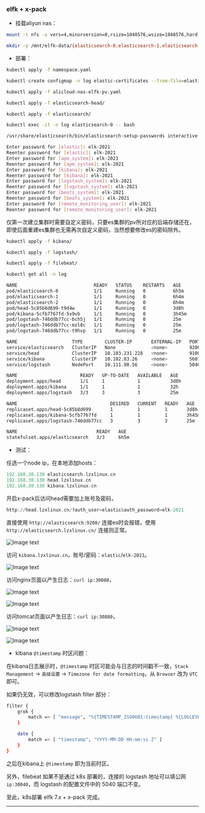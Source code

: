 ### elfk + x-pack

- 挂载aliyun nas：

```bash
mount -t nfs -o vers=4,minorversion=0,rsize=1048576,wsize=1048576,hard,timeo=600,retrans=2,noresvport xxx.cn-hangzhou.nas.aliyuncs.com:/ /mnt

mkdir -p /mnt/elfk-data/{elasticsearch-0,elasticsearch-1,elasticsearch-2}
```

- 部署：

```bash
kubectl apply -f namespace.yaml

kubectl create configmap -n log elastic-certificates --from-file=elastic-certificates.p12=elasticsearch/elastic-certificates.p12

kubectl apply -f alicloud-nas-elfk-pv.yaml

kubectl apply -f elasticsearch-head/

kubectl apply -f elasticsearch/
```

```bash
kubectl exec -it -n log elasticsearch-0 -- bash

/usr/share/elasticsearch/bin/elasticsearch-setup-passwords interactive              #自定义密码

Enter password for [elastic]: elk-2021
Reenter password for [elastic]: elk-2021
Enter password for [apm_system]: elk-2021
Reenter password for [apm_system]: elk-2021
Enter password for [kibana]: elk-2021
Reenter password for [kibana]: elk-2021
Enter password for [logstash_system]: elk-2021
Reenter password for [logstash_system]: elk-2021
Enter password for [beats_system]: elk-2021
Reenter password for [beats_system]: elk-2021
Enter password for [remote_monitoring_user]: elk-2021
Reenter password for [remote_monitoring_user]: elk-2021
```

仅第一次建立集群时需要自定义密码，只要es集群的pv所对应的后端存储还在，即使后面重建es集群也无需再次自定义密码，当然想要修改es的密码除外。

```bash
kubectl apply -f kibana/

kubectl apply -f logstash/

kubectl apply -f filebeat/
```

```bash
kubectl get all -n log

NAME                            READY   STATUS    RESTARTS   AGE
pod/elasticsearch-0             1/1     Running   0          6h5m
pod/elasticsearch-1             1/1     Running   0          6h4m
pod/elasticsearch-2             1/1     Running   0          6h4m
pod/head-5c85b8d699-t9d4w       1/1     Running   0          3d8h
pod/kibana-5cfb7767fd-5x9vb     1/1     Running   0          3h45m
pod/logstash-746ddb77cc-bch5j   1/1     Running   0          25m
pod/logstash-746ddb77cc-mzl8c   1/1     Running   0          25m
pod/logstash-746ddb77cc-t9hvp   1/1     Running   0          25m

NAME                    TYPE        CLUSTER-IP       EXTERNAL-IP   PORT(S)             AGE
service/elasticsearch   ClusterIP   None             <none>        9200/TCP,9300/TCP   6h5m
service/head            ClusterIP   10.103.231.228   <none>        9100/TCP            3d8h
service/kibana          ClusterIP   10.102.83.26     <none>        5601/TCP            32h
service/logstash        NodePort    10.111.98.56     <none>        5040:30040/TCP      25m

NAME                       READY   UP-TO-DATE   AVAILABLE   AGE
deployment.apps/head       1/1     1            1           3d8h
deployment.apps/kibana     1/1     1            1           32h
deployment.apps/logstash   3/3     3            3           25m

NAME                                  DESIRED   CURRENT   READY   AGE
replicaset.apps/head-5c85b8d699       1         1         1       3d8h
replicaset.apps/kibana-5cfb7767fd     1         1         1       3h45m
replicaset.apps/logstash-746ddb77cc   3         3         3       25m

NAME                             READY   AGE
statefulset.apps/elasticsearch   3/3     6h5m
```

- 测试：

任选一个node ip，在本地添加hosts：

```a
192.168.30.130 elasticsearch.lzxlinux.cn
192.168.30.130 head.lzxlinux.cn
192.168.30.130 kibana.lzxlinux.cn
```

开启x-pack后访问head需要加上账号及密码，

```a
http://head.lzxlinux.cn/?auth_user=elastic&auth_password=elk-2021
```

直接使用 `http://elasticsearch:9200/` 连接es时会报错，使用 `http://elasticsearch.lzxlinux.cn/` 连接则正常。

![Image text](https://github.com/Tobewont/kubernetes/blob/master/elfk+xpack/img/elfk-1.png)

访问 `kibana.lzxlinux.cn`，账号/密码：`elastic`/`elk-2021`。

![Image text](https://github.com/Tobewont/kubernetes/blob/master/elfk+xpack/img/elfk-2.png)

访问nginx页面以产生日志：`curl ip:30080`，

![Image text](https://github.com/Tobewont/kubernetes/blob/master/elfk+xpack/img/elfk-3.png)

![Image text](https://github.com/Tobewont/kubernetes/blob/master/elfk+xpack/img/elfk-4.png)

访问tomcat页面以产生日志：`curl ip:30880`，

![Image text](https://github.com/Tobewont/kubernetes/blob/master/elfk+xpack/img/elfk-5.png)

![Image text](https://github.com/Tobewont/kubernetes/blob/master/elfk+xpack/img/elfk-6.png)

- kibana `@timestamp` 时区问题：

在kibana日志展示时，`@timestamp` 时区可能会与日志的时间戳不一致，`Stack Management` → `高级设置` → `Timezone for date formatting`，从 `Browser` 改为 `UTC` 即可。

如果仍无效，可以修改logstash filter 部分：

```bash
filter {
    grok {
        match => [ "message", "%{TIMESTAMP_ISO8601:timestamp} %{LOGLEVEL:level}" ]
    }

    date {
        match => [ "timestamp", "YYYY-MM-DD HH:mm:ss Z" ]
    }
}
```

之后在kibana上 `@timestamp` 即为当前时区。

另外，filebeat 如果不是通过 k8s 部署的，连接的 logstash 地址可以填公网 `ip:30040`，而 logstash 的配置文件中的 5040 端口不变。

至此，k8s部署 elfk 7.x + x-pack 完成。

---
